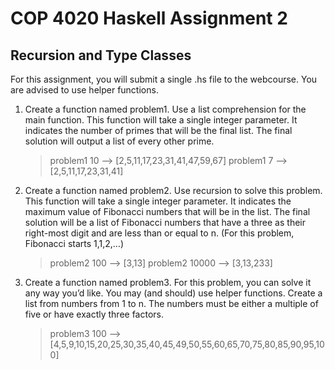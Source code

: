 # COP 4020 Haskell Assignment 2

## Recursion and Type Classes

For this assignment, you will submit a single .hs file to the webcourse. You are advised to use helper functions.

1. Create a function named problem1. Use a list comprehension for the main function. This function will take a single integer parameter. It indicates the number of primes that will be the final list. The final solution will output a list of every other prime.

    >problem1 10 --> [2,5,11,17,23,31,41,47,59,67]
    >problem1 7 --> [2,5,11,17,23,31,41]

2. Create a function named problem2. Use recursion to solve this problem. This function will take a single integer parameter. It indicates the maximum value of Fibonacci numbers that will be in the list. The final solution will be a list of Fibonacci numbers that have a three as their right-most digit and are less than or equal to n. (For this problem, Fibonacci starts 1,1,2,…)

    >problem2 100 --> [3,13]
    >problem2 10000 --> [3,13,233]

3. Create a function named problem3. For this problem, you can solve it any way you’d like. You may (and should) use helper functions. Create a list from numbers from 1 to n. The numbers must be either a multiple of five or have exactly three factors.

    >problem3 100 --> [4,5,9,10,15,20,25,30,35,40,45,49,50,55,60,65,70,75,80,85,90,95,100]